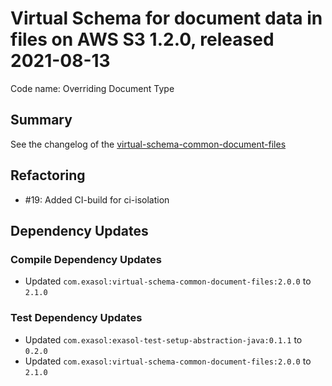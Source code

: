 # Virtual Schema for document data in files on AWS S3 1.2.0, released 2021-08-13

Code name: Overriding Document Type

## Summary

See the changelog of the [virtual-schema-common-document-files](https://github.com/exasol/virtual-schema-common-document-files/blob/main/doc/changes/changes_2.1.0.md)

## Refactoring

* #19: Added CI-build for ci-isolation

## Dependency Updates

### Compile Dependency Updates

* Updated `com.exasol:virtual-schema-common-document-files:2.0.0` to `2.1.0`

### Test Dependency Updates

* Updated `com.exasol:exasol-test-setup-abstraction-java:0.1.1` to `0.2.0`
* Updated `com.exasol:virtual-schema-common-document-files:2.0.0` to `2.1.0`
